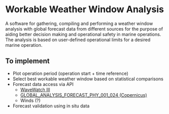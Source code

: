 # Workable Weather Window Analysis

A software for gathering, compiling and performing a weather window analysis with global forecast data from different sources for the purpose of aiding better decision making and operational safety in marine operations. The analysis is based on user-defined operational limits for a desired marine operation.

## To implement
- Plot operation period (operation start + time reference)
- Select best workable weather window based on statistical comparisons
- Forecast data access via API
  - [WaveWatch III](https://coastwatch.pfeg.noaa.gov/erddap/griddap/NWW3_Global_Best.html)
  - [GLOBAL_ANALYSIS_FORECAST_PHY_001_024 (Copernicus)](https://resources.marine.copernicus.eu/product-detail/GLOBAL_ANALYSIS_FORECAST_PHY_001_024/INFORMATION)
  - Winds (?)
- Forecast validation using in situ data 


